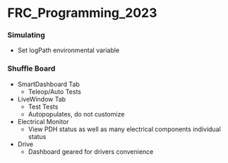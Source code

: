 # FRC_Programming_2023

### Simulating
* Set logPath environmental variable

### Shuffle Board
* SmartDashboard Tab
  * Teleop/Auto Tests
* LiveWindow Tab
  * Test Tests
  * Autopopulates, do not customize
* Electrical Monitor
  * View PDH status as well as many electrical components individual status
* Drive
  * Dashboard geared for drivers convenience